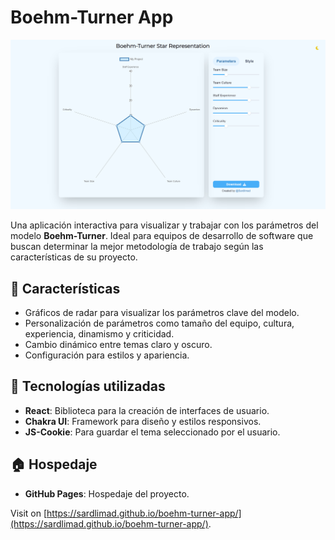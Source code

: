 # Boehm-Turner App

![Preview Image](public/preview.png)

Una aplicación interactiva para visualizar y trabajar con los parámetros del modelo **Boehm-Turner**. Ideal para equipos de desarrollo de software que buscan determinar la mejor metodología de trabajo según las características de su proyecto.

## 🌟 Características

- Gráficos de radar para visualizar los parámetros clave del modelo.
- Personalización de parámetros como tamaño del equipo, cultura, experiencia, dinamismo y criticidad.
- Cambio dinámico entre temas claro y oscuro.
- Configuración para estilos y apariencia.

## 🚀 Tecnologías utilizadas

- **React**: Biblioteca para la creación de interfaces de usuario.
- **Chakra UI**: Framework para diseño y estilos responsivos.
- **JS-Cookie**: Para guardar el tema seleccionado por el usuario.

## 🏠 Hospedaje

- **GitHub Pages**: Hospedaje del proyecto.

Visit on [https://sardlimad.github.io/boehm-turner-app/](https://sardlimad.github.io/boehm-turner-app/).
